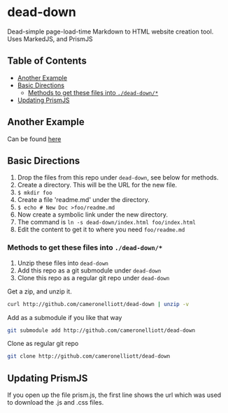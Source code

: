 
<!-- omit in toc -->
# dead-down 


Dead-simple page-load-time Markdown to HTML website creation tool. Uses MarkedJS, and PrismJS

<!-- omit in toc -->
## Table of Contents

- [Another Example](#another-example)
- [Basic Directions](#basic-directions)
  - [Methods to get these files into `./dead-down/*`](#methods-to-get-these-files-into-dead-down)
- [Updating PrismJS](#updating-prismjs)

## Another Example

Can be found [here](example1/index.html)

## Basic Directions

1. Drop the files from this repo under `dead-down`, see below for methods.
2. Create a directory. This will be the URL for the new file.
3. `$ mkdir foo`
4. Create a file 'readme.md' under the directory.
5. `$ echo # New Doc >foo/readme.md`
6. Now create a symbolic link under the new directory.
7. The command is `ln -s dead-down/index.html foo/index.html`
8. Edit the content to get it to where you need `foo/readme.md` 

### Methods to get these files into `./dead-down/*`
1. Unzip these files into `dead-down`
2. Add this repo as a git submodule under `dead-down`
3. Clone this repo as a regular git repo under `dead-down`

Get a zip, and unzip it.
```bash
curl http://github.com/cameronelliott/dead-down | unzip -v
```

Add as a submodule if you like that way
```bash
git submodule add http://github.com/cameronelliott/dead-down
```

Clone as regular git repo
```bash
git clone http://github.com/cameronelliott/dead-down
```

## Updating PrismJS

If you open up the file prism.js, the first line shows the url which
was used to download the .js and .css files.
